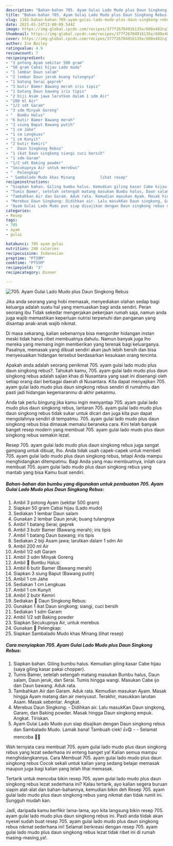 ```yaml
---
description: "Bahan-bahan 705. Ayam Gulai Lado Mudo plus Daun Singkong Rebus yang enak dan Mudah Dibuat"
title: "Bahan-bahan 705. Ayam Gulai Lado Mudo plus Daun Singkong Rebus yang enak dan Mudah Dibuat"
slug: 1102-bahan-bahan-705-ayam-gulai-lado-mudo-plus-daun-singkong-rebus-yang-enak-dan-mudah-dibuat
date: 2021-01-24T13:00:09.544Z
image: https://img-global.cpcdn.com/recipes/377f26784916135e/680x482cq70/705-ayam-gulai-lado-mudo-plus-daun-singkong-rebus-foto-resep-utama.jpg
thumbnail: https://img-global.cpcdn.com/recipes/377f26784916135e/680x482cq70/705-ayam-gulai-lado-mudo-plus-daun-singkong-rebus-foto-resep-utama.jpg
cover: https://img-global.cpcdn.com/recipes/377f26784916135e/680x482cq70/705-ayam-gulai-lado-mudo-plus-daun-singkong-rebus-foto-resep-utama.jpg
author: Ina Bailey
ratingvalue: 4.9
reviewcount: 7
recipeingredient:
- "3 potong Ayam sekitar 500 gram"
- "50 gram Cabai hijau Lado mudo"
- "1 lembar Daun salam"
- "2 lembar Daun jeruk buang tulangnya"
- "1 batang Serai geprek"
- "3 butir Bamer Bawang merah iris tipis"
- "1 batang Daun bawang iris tipis"
- "2 biji Asam jawa larutkan dalam 1 sdm Air"
- "200 ml Air"
- "1/2 sdt Garam"
- "3 sdm Minyak Goreng"
- "  Bumbu Halus"
- "6 butir Bamer Bawang merah"
- "3 siung Baput Bawang putih"
- "1 cm Jahe"
- "1 cm Lengkuas"
- "1 cm Kunyit"
- "2 butir Kemiri"
- "  Daun Singkong Rebus"
- "1 ikat Daun singkong siangi cuci bersih"
- "1 sdm Garam"
- "1/2 sdt Baking powder"
- "Secukupnya Air untuk merebus"
- "  Pelengkap"
- " Sambalado Mudo khas Minang           lihat resep"
recipeinstructions:
- "Siapkan bahan. Giling bumbu halus. Kemudian giling kasar Cabe hijau (saya giling kasar pakai chopper)."
- "Tumis Bamer, setelah setengah matang masukan Bumbu halus, Daun salam, Daun jeruk, dan Serai. Tumis hingga wangi. Masukan Cabe ijo dan Daun bawang. Aduk rata."
- "Tambahkan Air dan Garam. Aduk rata. Kemudian masukan Ayam. Masak hingga Ayam matang dan air menyusut. Terakhir, masukkan larutan Asam. Masak sebentar. Angkat."
- "Merebus Daun Singkong: Didihkan air. Lalu masukKan Daun singkong, Garam, dan Baking powder. Masak hingga Daun singkong empuk. Angkat. Tiriskan."
- "Ayam Gulai Lado Mudo pun siap disajikan dengan Daun singkong rebus dan Sambalado Mudo. Lamak bana! Tambuah ciek! 👍😋  Selamat mencoba 🙏😊"
categories:
- Resep
tags:
- 705
- ayam
- gulai

katakunci: 705 ayam gulai 
nutrition: 240 calories
recipecuisine: Indonesian
preptime: "PT39M"
cooktime: "PT55M"
recipeyield: "3"
recipecategory: Dinner

---
```



![705. Ayam Gulai Lado Mudo plus Daun Singkong Rebus](https://img-global.cpcdn.com/recipes/377f26784916135e/680x482cq70/705-ayam-gulai-lado-mudo-plus-daun-singkong-rebus-foto-resep-utama.jpg)

Jika anda seorang yang hobi memasak, menyediakan olahan sedap bagi keluarga adalah suatu hal yang memuaskan bagi anda sendiri. Peran seorang ibu Tidak sekedar mengerjakan pekerjaan rumah saja, namun anda juga wajib memastikan keperluan nutrisi terpenuhi dan panganan yang disantap anak-anak wajib nikmat.

Di masa  sekarang, kalian sebenarnya bisa mengorder hidangan instan meski tidak harus ribet membuatnya dahulu. Namun banyak juga lho mereka yang memang ingin memberikan yang terenak bagi keluarganya. Pasalnya, memasak yang dibuat sendiri akan jauh lebih bersih dan bisa menyesuaikan hidangan tersebut berdasarkan kesukaan orang tercinta. 



Apakah anda adalah seorang penikmat 705. ayam gulai lado mudo plus daun singkong rebus?. Tahukah kamu, 705. ayam gulai lado mudo plus daun singkong rebus adalah sajian khas di Nusantara yang saat ini disenangi oleh setiap orang dari berbagai daerah di Nusantara. Kita dapat menyajikan 705. ayam gulai lado mudo plus daun singkong rebus sendiri di rumahmu dan pasti jadi hidangan kegemaranmu di akhir pekanmu.

Anda tak perlu bingung jika kamu ingin menyantap 705. ayam gulai lado mudo plus daun singkong rebus, lantaran 705. ayam gulai lado mudo plus daun singkong rebus tidak sukar untuk dicari dan juga kita pun dapat mengolahnya sendiri di tempatmu. 705. ayam gulai lado mudo plus daun singkong rebus bisa dimasak memalui beraneka cara. Kini telah banyak banget resep modern yang membuat 705. ayam gulai lado mudo plus daun singkong rebus semakin lezat.

Resep 705. ayam gulai lado mudo plus daun singkong rebus juga sangat gampang untuk dibuat, lho. Anda tidak usah capek-capek untuk membeli 705. ayam gulai lado mudo plus daun singkong rebus, tetapi Anda mampu menghidangkan ditempatmu. Bagi Anda yang mau membuatnya, inilah cara membuat 705. ayam gulai lado mudo plus daun singkong rebus yang mantab yang bisa Kamu buat sendiri.

<!--inarticleads1-->

##### Bahan-bahan dan bumbu yang digunakan untuk pembuatan 705. Ayam Gulai Lado Mudo plus Daun Singkong Rebus:

1. Ambil 3 potong Ayam (sekitar 500 gram)
1. Siapkan 50 gram Cabai hijau (Lado mudo)
1. Sediakan 1 lembar Daun salam
1. Gunakan 2 lembar Daun jeruk; buang tulangnya
1. Ambil 1 batang Serai; geprek
1. Ambil 3 butir Bamer (Bawang merah); iris tipis
1. Ambil 1 batang Daun bawang; iris tipis
1. Sediakan 2 biji Asam jawa; larutkan dalam 1 sdm Air
1. Ambil 200 ml Air
1. Ambil 1/2 sdt Garam
1. Ambil 3 sdm Minyak Goreng
1. Ambil  📌 Bumbu Halus:
1. Ambil 6 butir Bamer (Bawang merah)
1. Siapkan 3 siung Baput (Bawang putih)
1. Ambil 1 cm Jahe
1. Sediakan 1 cm Lengkuas
1. Ambil 1 cm Kunyit
1. Ambil 2 butir Kemiri
1. Sediakan  📌 Daun Singkong Rebus:
1. Gunakan 1 ikat Daun singkong; siangi, cuci bersih
1. Sediakan 1 sdm Garam
1. Ambil 1/2 sdt Baking powder
1. Siapkan Secukupnya Air, untuk merebus
1. Gunakan  📌 Pelengkap:
1. Siapkan  Sambalado Mudo khas Minang           (lihat resep)




<!--inarticleads2-->

##### Cara menyiapkan 705. Ayam Gulai Lado Mudo plus Daun Singkong Rebus:

1. Siapkan bahan. Giling bumbu halus. Kemudian giling kasar Cabe hijau (saya giling kasar pakai chopper).
1. Tumis Bamer, setelah setengah matang masukan Bumbu halus, Daun salam, Daun jeruk, dan Serai. Tumis hingga wangi. Masukan Cabe ijo dan Daun bawang. Aduk rata.
1. Tambahkan Air dan Garam. Aduk rata. Kemudian masukan Ayam. Masak hingga Ayam matang dan air menyusut. Terakhir, masukkan larutan Asam. Masak sebentar. Angkat.
1. Merebus Daun Singkong: - Didihkan air. Lalu masukKan Daun singkong, Garam, dan Baking powder. Masak hingga Daun singkong empuk. Angkat. Tiriskan.
1. Ayam Gulai Lado Mudo pun siap disajikan dengan Daun singkong rebus dan Sambalado Mudo. Lamak bana! Tambuah ciek! 👍😋 -  - Selamat mencoba 🙏😊




Wah ternyata cara membuat 705. ayam gulai lado mudo plus daun singkong rebus yang lezat sederhana ini enteng banget ya! Kalian semua mampu menghidangkannya. Cara Membuat 705. ayam gulai lado mudo plus daun singkong rebus Cocok sekali untuk kalian yang sedang belajar memasak maupun juga bagi kalian yang telah lihai memasak.

Tertarik untuk mencoba bikin resep 705. ayam gulai lado mudo plus daun singkong rebus lezat sederhana ini? Kalau tertarik, ayo kalian segera buruan siapin alat-alat dan bahan-bahannya, kemudian bikin deh Resep 705. ayam gulai lado mudo plus daun singkong rebus yang nikmat dan tidak rumit ini. Sungguh mudah kan. 

Jadi, daripada kamu berfikir lama-lama, ayo kita langsung bikin resep 705. ayam gulai lado mudo plus daun singkong rebus ini. Pasti anda tiidak akan nyesel sudah buat resep 705. ayam gulai lado mudo plus daun singkong rebus nikmat sederhana ini! Selamat berkreasi dengan resep 705. ayam gulai lado mudo plus daun singkong rebus lezat tidak ribet ini di rumah masing-masing,ya!.

